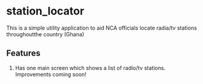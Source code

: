 # station_locator

This is a simple utility application to aid NCA officials locate radia/tv stations throughoutthe country (Ghana)

## Features

1. Has one main screen which shows a list of radio/tv stations. Improvements coming soon!
